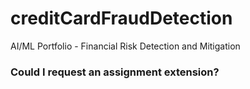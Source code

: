 # creditCardFraudDetection
AI/ML Portfolio - Financial Risk Detection and Mitigation

### Could I request an assignment extension?
